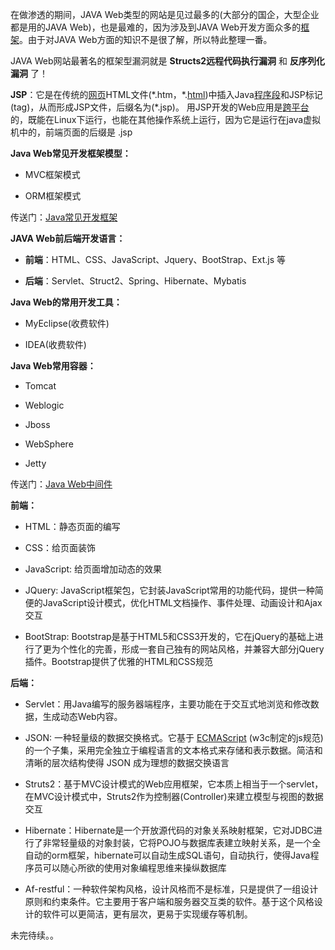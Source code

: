 在做渗透的期间，JAVA Web类型的网站是见过最多的(大部分的国企，大型企业都是用的JAVA Web)，也是最难的，因为涉及到JAVA Web开发方面众多的[框架](https://so.csdn.net/so/search?q=%E6%A1%86%E6%9E%B6&spm=1001.2101.3001.7020)。由于对JAVA Web方面的知识不是很了解，所以特此整理一番。

JAVA Web网站最著名的框架型漏洞就是 **Structs2远程代码执行漏洞** 和 **反序列化漏洞** 了！

**JSP**：它是在传统的[网页](http://baike.baidu.com/item/%E7%BD%91%E9%A1%B5)HTML文件(\*.htm，\*.[html](http://baike.baidu.com/item/html))中插入Java[程序段](http://baike.baidu.com/item/%E7%A8%8B%E5%BA%8F%E6%AE%B5)和JSP标记(tag)，从而形成JSP文件，后缀名为(\*.jsp)。 用JSP开发的Web应用是[跨平台](http://baike.baidu.com/item/%E8%B7%A8%E5%B9%B3%E5%8F%B0)的，既能在Linux下运行，也能在其他操作系统上运行，因为它是运行在java虚拟机中的，前端页面的后缀是 .jsp

**Java Web常见开发框架模型：**

*   MVC框架模式
*   ORM框架模式

传送门：[Java常见开发框架](https://blog.csdn.net/qq_36119192/article/details/104331415)

**JAVA Web前后端开发语言：**

*   **前端**：HTML、CSS、JavaScript、Jquery、BootStrap、Ext.js 等
*   **后端**：Servlet、Struct2、Spring、Hibernate、Mybatis

**Java Web的常用开发工具：**

*   MyEclipse(收费软件)
*   IDEA(收费软件)

**Java Web常用容器：**

*   Tomcat 
*   Weblogic 
*   Jboss
*   WebSphere
*   Jetty

传送门：[Java Web中间件](https://blog.csdn.net/qq_36119192/article/details/84261392)

****前端：****

*   HTML：静态页面的编写
*   CSS：给页面装饰
*   JavaScript: 给页面增加动态的效果
*   JQuery: JavaScript框架包，它封装JavaScript常用的功能代码，提供一种简便的JavaScript设计模式，优化HTML文档操作、事件处理、动画设计和Ajax交互
*   BootStrap: Bootstrap是基于HTML5和CSS3开发的，它在jQuery的基础上进行了更为个性化的完善，形成一套自己独有的网站风格，并兼容大部分jQuery插件。Bootstrap提供了优雅的HTML和CSS规范

****后端：****

*   Servlet：用Java编写的服务器端程序，主要功能在于交互式地浏览和修改数据，生成动态Web内容。
*   JSON: 一种轻量级的数据交换格式。它基于 [ECMAScript](https://baike.baidu.com/item/ECMAScript) (w3c制定的js规范)的一个子集，采用完全独立于编程语言的文本格式来存储和表示数据。简洁和清晰的层次结构使得 JSON 成为理想的数据交换语言
*   Struts2：基于MVC设计模式的Web应用框架，它本质上相当于一个servlet，在MVC设计模式中，Struts2作为控制器(Controller)来建立模型与视图的数据交互
*   Hibernate：Hibernate是一个开放源代码的对象关系映射框架，它对JDBC进行了非常轻量级的对象封装，它将POJO与数据库表建立映射关系，是一个全自动的orm框架，hibernate可以自动生成SQL语句，自动执行，使得Java程序员可以随心所欲的使用对象编程思维来操纵数据库
*   Af-restful：一种软件架构风格，设计风格而不是标准，只是提供了一组设计原则和约束条件。它主要用于客户端和服务器交互类的软件。基于这个风格设计的软件可以更简洁，更有层次，更易于实现缓存等机制。

未完待续。。